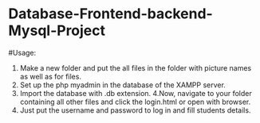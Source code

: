 # Database-Frontend-backend-Mysql-Project

#Usage:

1. Make a new folder and put the all files in the folder with picture names as well as for files.
2. Set up the php myadmin in the database of the XAMPP server.
3. Import the database with  .db extension.
4.Now, navigate to your folder containing all other files and click the login.html or open with browser. 
5. Just put the username and password to log in and fill students details. 
